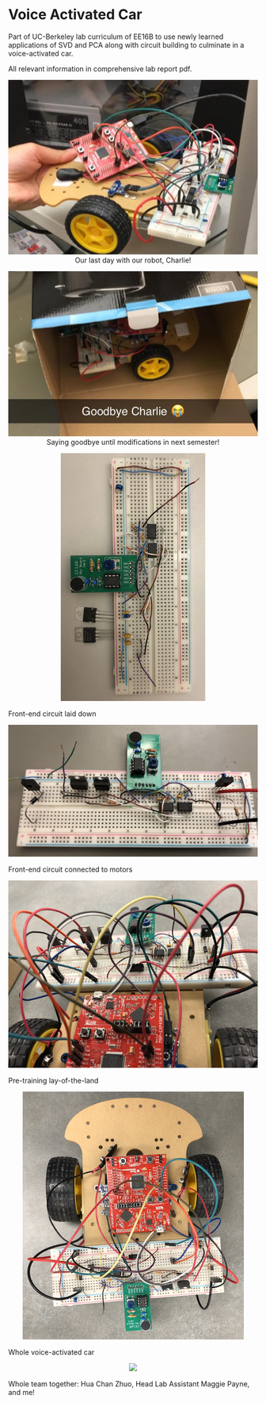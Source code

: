 # Voice Activated Car

Part of UC-Berkeley lab curriculum of EE16B to use newly learned applications of SVD and PCA along with circuit building to culminate in a voice-activated car. 

All relevant information in comprehensive lab report pdf.

<p align="center">
  <img src="/images-vids/charlie.jpg">
  Our last day with our robot, Charlie!

</p>

<p align="center">
  <img src="/images-vids/goodbye.jpg">
  Saying goodbye until modifications in next semester!
</p>


<p align="center">
  <img src="/images-vids/circ1.png">
</p>

Front-end circuit laid down


<p align="center">
  <img src="/images-vids/circ2.png">
</p>

Front-end circuit connected to motors


<p align="center">
  <img src="/images-vids/circ3.png">
</p>

Pre-training lay-of-the-land


<p align="center">
  <img src="/images-vids/circ4.png">
</p>

Whole voice-activated car


<p align="center">
  <img src="/images-vids/togther.jpg">
</p>

Whole team together: Hua Chan Zhuo, Head Lab Assistant Maggie Payne, and me!

